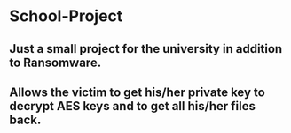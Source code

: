 # School-Project

## Just a small project for the university in addition to Ransomware.

## Allows the victim to get his/her private key to decrypt AES keys and to get all his/her files back.
